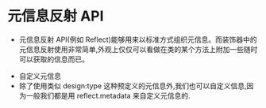 # 元信息反射 API

- 元信息反射 API(例如 Reflect)能够用来以标准方式组织元信息。而装饰器中的元信息反射使用非常简单,外观上仅仅可以看做在类的某个方法上附加一些随时可以获取的信息而已。

* 自定义元信息
* 除了使用类似 design:type 这种预定义的元信息外,我们也可以自定义信息,因为一般我们都是用 reflect.metadata 来自定义元信息的.
